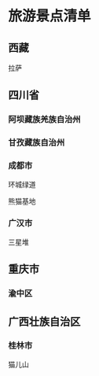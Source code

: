 # 旅游景点清单


## 西藏

拉萨

## 四川省

### 阿坝藏族羌族自治州

### 甘孜藏族自治州

### 成都市

环城绿道

熊猫基地

### 广汉市

三星堆

## 重庆市

### 渝中区


## 广西壮族自治区

### 桂林市

猫儿山